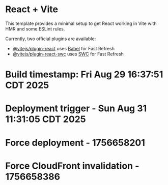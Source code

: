 # React + Vite

This template provides a minimal setup to get React working in Vite with HMR and some ESLint rules.

Currently, two official plugins are available:

- [@vitejs/plugin-react](https://github.com/vitejs/vite-plugin-react/blob/main/packages/plugin-react/README.md) uses [Babel](https://babeljs.io/) for Fast Refresh
- [@vitejs/plugin-react-swc](https://github.com/vitejs/vite-plugin-react-swc) uses [SWC](https://swc.rs/) for Fast Refresh
# Build timestamp: Fri Aug 29 16:37:51 CDT 2025
# Deployment trigger - Sun Aug 31 11:31:05 CDT 2025
# Force deployment - 1756658201
# Force CloudFront invalidation - 1756658386
